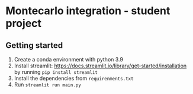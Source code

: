 # Montecarlo integration - student project

## Getting started
1. Create a conda environment with python 3.9
2. Install streamlit: https://docs.streamlit.io/library/get-started/installation by running
 `pip install streamlit`
3. Install the dependencies from `requirenments.txt`
4. Run `streamlit run main.py`
